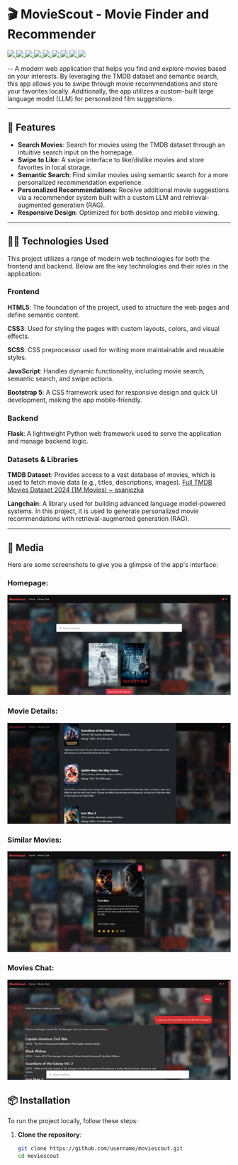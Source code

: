 # 🎬 MovieScout - Movie Finder and Recommender

<a target="_blank" href="https://cookiecutter-data-science.drivendata.org/">
    <img src="https://img.shields.io/badge/CCDS-Project%20template-328F97?logo=cookiecutter" />
</a>
<a target="_blank" href="https://developer.mozilla.org/en-US/docs/Web/HTML">
    <img src="https://img.shields.io/badge/HTML5-E34F26?logo=html5&logoColor=white" />
</a>
<a target="_blank" href="https://www.w3.org/Style/CSS/">
    <img src="https://img.shields.io/badge/CSS3-1572B6?logo=css3&logoColor=white" />
</a>
<a target="_blank" href="https://sass-lang.com/">
    <img src="https://img.shields.io/badge/SCSS-CC6699?logo=sass&logoColor=white" />
</a>
<a target="_blank" href="https://developer.mozilla.org/en-US/docs/Web/JavaScript">
    <img src="https://img.shields.io/badge/JavaScript-F7DF1E?logo=javascript&logoColor=black" />
</a>
<a target="_blank" href="https://getbootstrap.com/">
    <img src="https://img.shields.io/badge/Bootstrap-7952B3?logo=bootstrap&logoColor=white" />
</a>
<a target="_blank" href="https://flask.palletsprojects.com/">
    <img src="https://img.shields.io/badge/Flask-000000?logo=flask&logoColor=white" />
</a>
<a target="_blank" href="https://www.themoviedb.org/documentation/api">
    <img src="https://img.shields.io/badge/TMDB-00B5E2?logo=themoviedb&logoColor=white" />
</a>
<a target="_blank" href="https://www.langchain.com/">
    <img src="https://img.shields.io/badge/Langchain-1B1D29?logo=langchain&logoColor=white" />
</a>

--
A modern web application that helps you find and explore movies based on your interests. By leveraging the TMDB dataset and semantic search, this app allows you to swipe through movie recommendations and store your favorites locally. Additionally, the app utilizes a custom-built large language model (LLM) for personalized film suggestions.

---

## 🚀 Features

- **Search Movies**: Search for movies using the TMDB dataset through an intuitive search input on the homepage.
- **Swipe to Like**: A swipe interface to like/dislike movies and store favorites in local storage.
- **Semantic Search**: Find similar movies using semantic search for a more personalized recommendation experience.
- **Personalized Recommendations**: Receive additional movie suggestions via a recommender system built with a custom LLM and retrieval-augmented generation (RAG).
- **Responsive Design**: Optimized for both desktop and mobile viewing.

---

## 🧑‍💻 Technologies Used

This project utilizes a range of modern web technologies for both the frontend and backend. Below are the key technologies and their roles in the application:

### Frontend

<p>
  <strong>HTML5</strong>: The foundation of the project, used to structure the web pages and define semantic content.
</p>

<p>
  <strong>CSS3</strong>: Used for styling the pages with custom layouts, colors, and visual effects.
</p>

<p>
  <strong>SCSS</strong>: CSS preprocessor used for writing more maintainable and reusable styles.
</p>

<p>
  <strong>JavaScript</strong>: Handles dynamic functionality, including movie search, semantic search, and swipe actions.
</p>

<p>
  <strong>Bootstrap 5</strong>: A CSS framework used for responsive design and quick UI development, making the app mobile-friendly.
</p>

### Backend

<p>
  
  <strong>Flask</strong>: A lightweight Python web framework used to serve the application and manage backend logic.
</p>

### Datasets & Libraries

<p>
  <strong>TMDB Dataset</strong>: Provides access to a vast database of movies, which is used to fetch movie data (e.g., titles, descriptions, images). 
  <a href="https://www.kaggle.com/datasets/asaniczka/tmdb-movies-dataset-2023-930k-movies">Full TMDB Movies Dataset 2024 (1M Movies) ~ asaniczka</a>
</p>

<p>
  <strong>Langchain</strong>: A library used for building advanced language model-powered systems. In this project, it is used to generate personalized movie recommendations with retrieval-augmented generation (RAG).
</p>

---

## 📸 Media

Here are some screenshots to give you a glimpse of the app's interface:

### Homepage:

![Alt text](docs/demo/home.png?raw=true "Home")

### Movie Details:
![Alt text](docs/demo/movie_details.png?raw=true "Movie Details")

### Similar Movies:
![Alt text](docs/demo/similar_movies.png?raw=true "Similar Movies")

### Movies Chat:
![Alt text](docs/demo/movies_chat.png?raw=true "Movies Chat")

## 📦 Installation

To run the project locally, follow these steps:

1. **Clone the repository**:
   ```bash
   git clone https://github.com/username/moviescout.git
   cd moviescout
   ```
